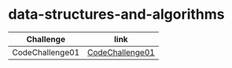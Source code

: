 # data-structures-and-algorithms

| Challenge     | link |
| ----------- | ----------- |
| CodeChallenge01  | [CodeChallenge01](https://hashem98.github.io/data-structures-and-algorithms/Java/array-reverse/README)       |

